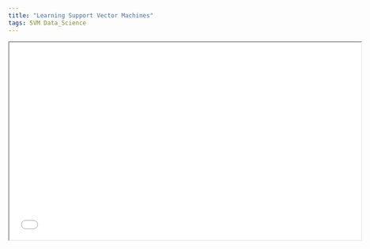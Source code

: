 ```yaml
---
title: "Learning Support Vector Machines"  
tags: SVM Data_Science
---
```


<div class="pdf-container">
    <iframe src="/assets/docs/06-svm.pdf" height="400" width="712" allowfullscreen="" frameborder="10">
    </iframe>
</div>
